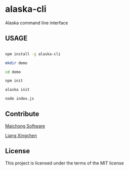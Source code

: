 # alaska-cli
Alaska command line interface


## USAGE

```bash

npm install -g alaska-cli

mkdir demo

cd demo

npm init

alaska init

node index.js

```

## Contribute
[Maichong Software](http://maichong.it)

[Liang Xingchen](https://github.com/liangxingchen)

## License

This project is licensed under the terms of the MIT license

